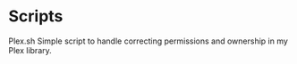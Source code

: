 # Scripts

Plex.sh
Simple script to handle correcting permissions and ownership in my Plex library. 
